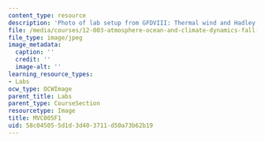 ```yaml
---
content_type: resource
description: 'Photo of lab setup from GFDVIII: Thermal wind and Hadley circulation.'
file: /media/courses/12-003-atmosphere-ocean-and-climate-dynamics-fall-2008/58c045055d1d3d403711d50a73b62b19_MVC005F1.jpg
file_type: image/jpeg
image_metadata:
  caption: ''
  credit: ''
  image-alt: ''
learning_resource_types:
- Labs
ocw_type: OCWImage
parent_title: Labs
parent_type: CourseSection
resourcetype: Image
title: MVC005F1
uid: 58c04505-5d1d-3d40-3711-d50a73b62b19
---
```

